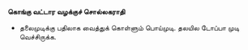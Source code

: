 **கொங்கு வட்டார வழக்குச் சொல்லகராதி**
- தலைமுடிக்கு பதிலாக வைத்துக் கொள்ளும் பொய்முடி. தலயில டோப்பா முடி வெச்சிருக்க.

